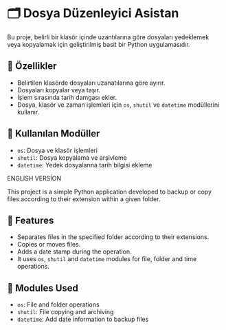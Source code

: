 # 🗂️ Dosya Düzenleyici Asistan

Bu proje, belirli bir klasör içinde uzantılarına göre dosyaları yedeklemek veya kopyalamak için geliştirilmiş basit bir Python uygulamasıdır.

## 🚀 Özellikler

- Belirtilen klasörde dosyaları uzanatılarına göre ayırır.
- Dosyaları kopyalar veya taşır.
- İşlem sırasında tarih damgası ekler.
- Dosya, klasör ve zaman işlemleri için `os`, `shutil` ve `datetime` modüllerini kullanır.

## 📁 Kullanılan Modüller

- `os`: Dosya ve klasör işlemleri
- `shutil`: Dosya kopyalama ve arşivleme
- `datetime`: Yedek dosyalarına tarih bilgisi ekleme

ENGLISH VERSİON 


This project is a simple Python application developed to backup or copy files according to their extension within a given folder.


## 🚀 Features


- Separates files in the specified folder according to their extensions.
- Copies or moves files.
- Adds a date stamp during the operation.
- It uses `os`, `shutil` and `datetime` modules for file, folder and time operations.


## 📁 Modules Used


- `os`: File and folder operations
- `shutil`: File copying and archiving
- `datetime`: Add date information to backup files
